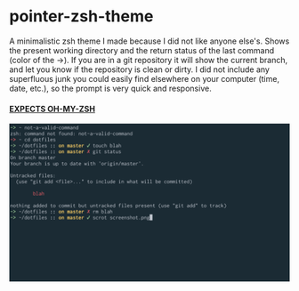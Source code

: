 # pointer-zsh-theme

A minimalistic zsh theme I made because I did not like anyone else's. Shows the
present working directory and the return status of the last command (color of the 
->). If you are in a git repository it will show the current branch, and let you 
know if the repository is clean or dirty. I did not include any superfluous junk 
you could easily find elsewhere on your computer (time, date, etc.), so the prompt 
is very quick and responsive.

#### [EXPECTS OH-MY-ZSH](https://github.com/robbyrussell/oh-my-zsh)


![Screenshot](pointerTheme.png)
